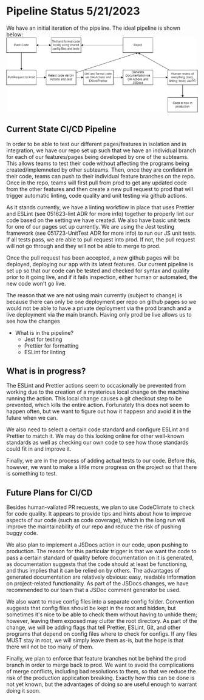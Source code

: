 # Pipeline Status 5/21/2023

We have an initial iteration of the pipeline. The ideal pipeline is shown below:
![pipeline-diagram](phase1.png)

## Current State CI/CD Pipeline
In order to be able to test our different pages/features in isolation and in integration, we have our repo set up such that we have an individual branch for each of our features/pages being developed by one of the subteams. This allows teams to test their code without affecting the programs being created/implemneted by other subteams. Then, once they are confident in their code, teams can push to their individual feature branches on the repo. Once in the repo, teams will first pull from prod to get any updated code from the other features and then create a new pull request to prod that will trigger automatic linting, code quality and unit testing via github actions. 

As it stands currently, we have a linting workflow in place that uses Prettier and ESLint (see 051623-lint ADR for more info) together to properly lint our code based on the setting we have created. We also have basic unit tests for one of our pages set up currently. We are using the Jest testing framework (see 051723-UnitTest ADR for more info) to run our JS unit tests. If all tests pass, we are able to pull request into prod. If not, the pull request will not go through and they will not be able to merge to prod. 

Once the pull request has been accepted, a new github pages will be deployed, deploying our app with its latest features. Our current pipeline is set up so that our code can be tested and checked for syntax and quality prior to it going live, and if it fails inspection, either human or automated, the new code won't go live. 

The reason that we are not using main currently (subject to change) is because there can only be one deployment per repo on github pages so we would not be able to have a private deployment via the prod branch and a live deployment via the main branch. Having only prod be live allows us to see how the changes 

- What is in the pipeline?
  - Jest for testing
  - Prettier for formatting
  - ESLint for linting
## What is in progress?

The ESLint and Prettier actions seem to occasionally be prevented from working 
due to the creation of a mysterious local change on the machine running the action. 
This local change causes a git checkout step to be prevented, which kills the entire
action. Fortunately this does not seem to happen often, but we want to figure out how 
it happesn and avoid it in the future when we can.

We also need to select a certain code standard and configure ESLint and Prettier to
match it. We may do this looking online for other well-known standards as well as 
checking our own code to see how those standards could fit in and improve it.

Finally, we are in the process of adding actual tests to our code. Before this, however, 
we want to make a little more progress on the project so that there is something to test.

## Future Plans for CI/CD
Besides human-valiated PR requests, we plan to use CodeClimate to check for code quality. 
It appears to provide tips and hints about how to improve aspects of our code (such as code coverage), 
which in the long run will improve the maintainability of our repo and reduce the risk of pushing 
buggy code.

We also plan to implement a JSDocs action in our code, upon pushing to production. The reason for this 
particular trigger is that we want the code to pass a certain standard of quality before documentation
on it is generated, as documentation suggests that the code should at least be functioning, and thus 
implies that it can be relied on by others. The advantages of generated documentation are relatively 
obvious: easy, readable information on project-related functionality. As part of the JSDocs changes, 
we have recommended to our team that a JSDoc comment generator be used.

We also want to move config files into a separate config folder. Convention suggests that config files
should be kept in the root and hidden, but sometimes it's nice to be able to check them without having
to unhide them; however, leaving them exposed may clutter the root directory. As part of the change,
we will be adding flags that tell Prettier, ESLint, Git, and other programs that depend on config files
where to check for configs. If any files MUST stay in root, we will simply leave them as-is, but 
the hope is that there will not be too many of them.

Finally, we plan to enforce that feature branches not be behind the prod branch in order to merge 
back to prod. We want to avoid the complications of merge conflicts, including bad resolutions to
them, so that we reduce the risk of the production application breaking. Exactly how this can be 
done is not yet known, but the advantages of doing so are useful enough to warrant doing it soon.